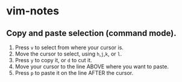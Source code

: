 # vim-notes

## Copy and paste selection (command mode).
1. Press `v` to select from where your cursor is.
2. Move the cursor to select, using `h`,`j`,`k`, or `l`.
3. Press `y` to copy it, or `d` to cut it.
4. Move your cursor to the line ABOVE where you want to paste.
5. Press `p` to paste it on the line AFTER the cursor.
